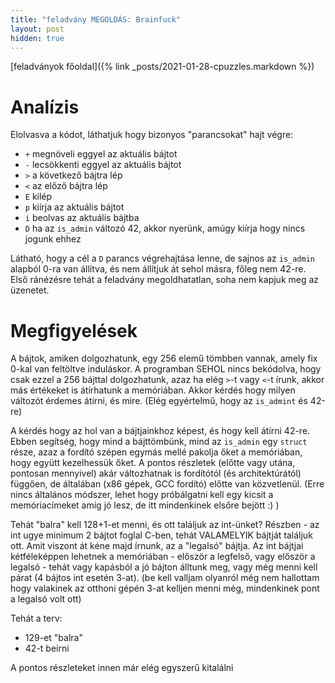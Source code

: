```yaml
---
title: "feladvány MEGOLDÁS: Brainfuck"
layout: post
hidden: true
---
```


[feladványok főoldal]({% link _posts/2021-01-28-cpuzzles.markdown %})

# Analízis

Elolvasva a kódot, láthatjuk hogy bizonyos "parancsokat" hajt végre:
- `+` megnöveli eggyel az aktuális bájtot
- `-` lecsökkenti eggyel az aktuális bájtot
- `>` a következő bájtra lép
- `<` az előző bájtra lép
- `E` kilép
- `p` kiírja az aktuális bájtot
- `i` beolvas az aktuális bájtba
- `D` ha az `is_admin` változó 42, akkor nyerünk, amúgy kiírja hogy nincs jogunk ehhez

Látható, hogy a cél a `D` parancs végrehajtása lenne, de sajnos az `is_admin` alapból 0-ra van állítva, és nem állítjuk át sehol másra, főleg nem 42-re.
Első ránézésre tehát a feladvány megoldhatatlan, soha nem kapjuk meg az üzenetet.

# Megfigyelések

A bájtok, amiken dolgozhatunk, egy 256 elemű tömbben vannak, amely fix 0-kal van feltöltve induláskor.
A programban SEHOL nincs bekódolva, hogy csak ezzel a 256 bájttal dolgozhatunk, azaz ha elég `>`-t vagy `<`-t írunk, akkor más értékeket is átírhatunk a memóriában.
Akkor kérdés hogy milyen változót érdemes átírni, és mire. 
(Elég egyértelmű, hogy az `is_admint` és 42-re)

A kérdés hogy az hol van a bájtjainkhoz képest, és hogy kell átírni 42-re. Ebben segítség, hogy mind a bájttömbünk, mind az `is_admin` egy `struct` része, azaz a fordító szépen egymás mellé pakolja őket a memóriában, hogy együtt kezelhessük őket.
A pontos részletek (előtte vagy utána, pontosan mennyivel) akár változhatnak is fordítótól (és architektúrától) függően, de általában (x86 gépek, GCC fordító) előtte van közvetlenül.
(Erre nincs általános módszer, lehet hogy próbálgatni kell egy kicsit a memóriacímeket amíg jó lesz, de itt mindenkinek elsőre bejött :) )

Tehát "balra" kell 128+1-et menni, és ott találjuk az int-ünket?
Részben - az int ugye minimum 2 bájtot foglal C-ben, tehát VALAMELYIK bájtját találjuk ott.
Amit viszont át kéne majd írnunk, az a "legalsó" bájtja. Az int bájtjai kétféleképpen lehetnek a memóriában - először a legfelső, vagy először a legalsó - tehát vagy kapásból a jó bájton álltunk meg, vagy még menni kell párat (4 bájtos int esetén 3-at).
(be kell valljam olyanról még nem hallottam hogy valakinek az otthoni gépén 3-at kelljen menni még, mindenkinek pont a legalsó volt ott)

Tehát a terv:
- 129-et "balra"
- 42-t beírni

A pontos részleteket innen már elég egyszerű kitalálni
